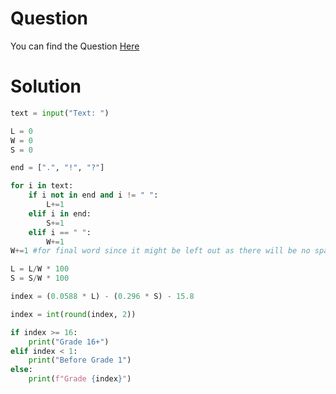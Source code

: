 # Question
You can find the Question [Here](https://github.com/ShivanshShukla01/Revision/blob/main/CS50x/C/Problems/Problem%20Set%202/2%20Readability.md)

# Solution
```python
text = input("Text: ")

L = 0
W = 0
S = 0

end = [".", "!", "?"]

for i in text:
    if i not in end and i != " ":
        L+=1
    elif i in end:
        S+=1
    elif i == " ":
        W+=1
W+=1 #for final word since it might be left out as there will be no space at the end of the sentence

L = L/W * 100
S = S/W * 100

index = (0.0588 * L) - (0.296 * S) - 15.8

index = int(round(index, 2))

if index >= 16:
    print("Grade 16+")
elif index < 1:
    print("Before Grade 1")
else:
    print(f"Grade {index}")

```
